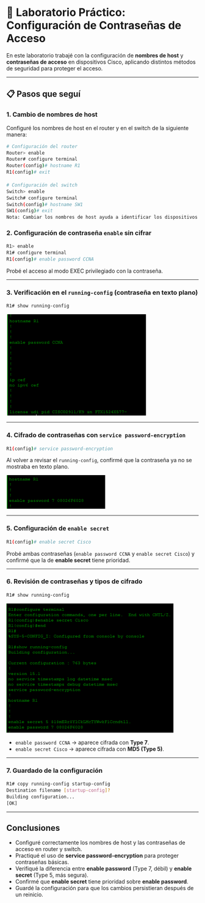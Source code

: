 # 📝 Laboratorio Práctico: Configuración de Contraseñas de Acceso

En este laboratorio trabajé con la configuración de **nombres de host** y **contraseñas de acceso** en dispositivos Cisco, aplicando distintos métodos de seguridad para proteger el acceso.

---

## 📋 Pasos que seguí

### 1. Cambio de nombres de host

Configuré los nombres de host en el router y en el switch de la siguiente manera:

```bash
# Configuración del router
Router> enable
Router# configure terminal
Router(config)# hostname R1
R1(config)# exit

# Configuración del switch
Switch> enable
Switch# configure terminal
Switch(config)# hostname SW1
SW1(config)# exit
Nota: Cambiar los nombres de host ayuda a identificar los dispositivos en la red y facilita la administración.


```
### 2. Configuración de contraseña `enable` sin cifrar

```bash
R1> enable
R1# configure terminal
R1(config)# enable password CCNA
```

Probé el acceso al modo EXEC privilegiado con la contraseña.

---

### 3. Verificación en el `running-config` (contraseña en texto plano)

```bash
R1# show running-config
```

![Contraseña en texto plano](images/lab-dia4/contrasena-texto-plano.png)

---

### 4. Cifrado de contraseñas con `service password-encryption`

```bash
R1(config)# service password-encryption
```

Al volver a revisar el `running-config`, confirmé que la contraseña ya no se mostraba en texto plano.

![Contraseña cifrada](images/lab-dia4/contrasena-cifrada.png)

---

### 5. Configuración de `enable secret`

```bash
R1(config)# enable secret Cisco
```

Probé ambas contraseñas (`enable password CCNA` y `enable secret Cisco`) y confirmé que la de **enable secret** tiene prioridad.

---

### 6. Revisión de contraseñas y tipos de cifrado

```bash
R1# show running-config
```

![Contraseñas visualizadas en running-config](images/lab-dia4/contrasena-md5.png)

* `enable password CCNA` → aparece cifrada con **Type 7**.
* `enable secret Cisco` → aparece cifrada con **MD5 (Type 5)**.

---

### 7. Guardado de la configuración

```bash
R1# copy running-config startup-config
Destination filename [startup-config]? 
Building configuration...
[OK]
```

---

## Conclusiones

* Configuré correctamente los nombres de host y las contraseñas de acceso en router y switch.
* Practiqué el uso de **service password-encryption** para proteger contraseñas básicas.
* Verifiqué la diferencia entre **enable password** (Type 7, débil) y **enable secret** (Type 5, más segura).
* Confirmé que **enable secret** tiene prioridad sobre **enable password**.
* Guardé la configuración para que los cambios persistieran después de un reinicio.

```

